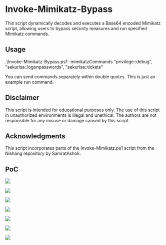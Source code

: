 # Invoke-Mimikatz-Bypass
This script dynamically decodes and executes a Base64 encoded Mimikatz script, allowing users to bypass security measures and run specified Mimikatz commands.

## Usage
.\Invoke-Mimikatz-Bypass.ps1 -mimikatzCommands "privilege::debug", "sekurlsa::logonpasswords", "sekurlsa::tickets"

You can send commands separately within double quotes. This is just an example run command.

## Disclaimer
This script is intended for educational purposes only. The use of this script in unauthorized environments is illegal and unethical. The authors are not responsible for any misuse or damage caused by this script.

## Acknowledgments
This script incorporates parts of the Invoke-Mimikatz.ps1 script from the Nishang repository by SamratAshok. 

## PoC
![](https://github.com/okankurtuluss/Invoke-Mimikatz-Bypass/blob/okankurtuluss/main/ScreenShots/system%20information.png)

![](https://github.com/okankurtuluss/Invoke-Mimikatz-Bypass/blob/okankurtuluss/main/ScreenShots/Windows%20Defender.png)

![](https://github.com/okankurtuluss/Invoke-Mimikatz-Bypass/blob/okankurtuluss/main/ScreenShots/Antivirus-Scanning-1.png)

![](https://github.com/okankurtuluss/Invoke-Mimikatz-Bypass/blob/okankurtuluss/main/ScreenShots/Antivirus-Scanning-2.png)

![](https://github.com/okankurtuluss/Invoke-Mimikatz-Bypass/blob/okankurtuluss/main/ScreenShots/Antivirus-Scanning-3.png)

![](https://github.com/okankurtuluss/Invoke-Mimikatz-Bypass/blob/okankurtuluss/main/ScreenShots/PoC-1.png)

![](https://github.com/okankurtuluss/Invoke-Mimikatz-Bypass/blob/okankurtuluss/main/ScreenShots/PoC-2.png)

